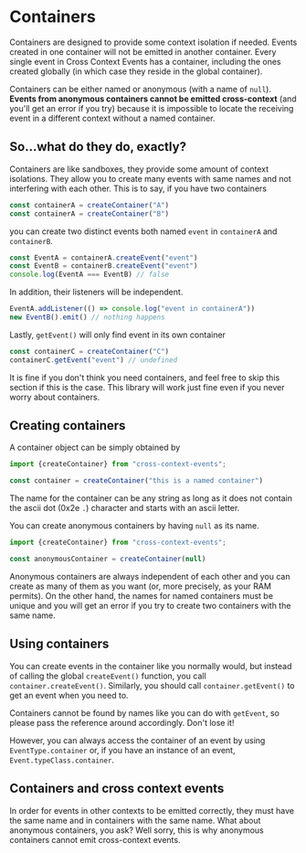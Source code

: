 # Containers

Containers are designed to provide some context isolation if needed. Events
created in one container will not be emitted in another container. Every single
event in Cross Context Events has a container, including the ones created
globally
(in which case they reside in the global container).

Containers can be either named or anonymous (with a name of `null`). **Events
from anonymous containers cannot be emitted cross-context** (and you'll get an
error if you try) because it is impossible to locate the receiving event in a
different context without a named container.

## So...what do they do, exactly?

Containers are like sandboxes, they provide some amount of context isolations.
They allow you to create many events with same names and not interfering with
each other. This is to say, if you have two containers

```js
const containerA = createContainer("A")
const containerA = createContainer("B")
```

you can create two distinct events both named `event` in `containerA` and
`containerB`. 

```js
const EventA = containerA.createEvent("event")
const EventB = containerB.createEvent("event")
console.log(EventA === EventB) // false
```

In addition, their listeners will be independent.

```js
EventA.addListener(() => console.log("event in containerA"))
new EventB().emit() // nothing happens
```

Lastly, `getEvent()` will only find event in its own container
```js
const containerC = createContainer("C")
containerC.getEvent("event") // undefined
```

It is fine if you don't think you need containers, and feel free
to skip this section if this is the case. This library will work just fine even
if you never worry about containers.

## Creating containers

A container object can be simply obtained by

```js
import {createContainer} from "cross-context-events";

const container = createContainer("this is a named container")
```

The name for the container can be any string as long as it does not contain the
ascii dot (0x2e `.`) character and starts with an ascii letter.

You can create anonymous containers by having `null` as its name.

```js
import {createContainer} from "cross-context-events";

const anonymousContainer = createContainer(null)
```

Anonymous containers are always independent of each other and you can create as
many of them as you want (or, more precisely, as your RAM permits). On the other
hand, the names for named containers must be unique and you will get an error if
you try to create two containers with the same name.

## Using containers

You can create events in the container like you normally would, but instead of
calling the global `createEvent()`
function, you call `container.createEvent()`. Similarly, you should
call `container.getEvent()` to get an event when you need to.

Containers cannot be found by names like you can do with `getEvent`, so please
pass the reference around accordingly. Don't lose it!

However, you can always access the container of an event by using
`EventType.container` or, if you have an instance of an event,
`Event.typeClass.container`.

## Containers and cross context events

In order for events in other contexts to be emitted correctly, they must have
the same name and in containers with the same name. What about anonymous
containers, you ask? Well sorry, this is why anonymous containers cannot emit
cross-context events.
